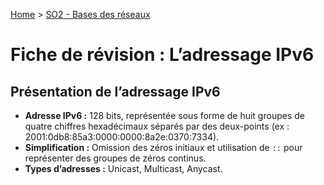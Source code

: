 [Home](https://github.com/Addleo/TSSR/tree/main) > [SO2 - Bases des réseaux](https://github.com/Addleo/TSSR/tree/S02-Bases_des_r%C3%A9seaux)  

# Fiche de révision : L’adressage IPv6

## Présentation de l’adressage IPv6
- **Adresse IPv6 :** 128 bits, représentée sous forme de huit groupes de quatre chiffres hexadécimaux séparés par des deux-points (ex : 2001:0db8:85a3:0000:0000:8a2e:0370:7334).
- **Simplification :** Omission des zéros initiaux et utilisation de `::` pour représenter des groupes de zéros continus.
- **Types d’adresses :** Unicast, Multicast, Anycast.
